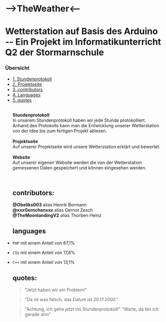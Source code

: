 # -->TheWeather<--

<h1>Wetterstation auf Basis des Arduino -- Ein Projekt im Informatikunterricht Q2 der Stormarnschule</h1>

<h3> Übersicht </h3>
<ul style="list-stlye-type:none">
<li><a href="Stundenprotokoll Wetterstation.md">1. Stundenprotokoll</a></h2></li>
<li><a href="Projektseite Wetterstation.md">2. Projektseite</a></h2></li>
<li><a href="#contributors">3. contributors</a></h2></li>
<li><a href="#languages">4. Languages</a></h2></li>
<li><a href="#quotes">5. quotes</a></h2></li><br>

<p><b>Stundenprotokoll</b><br>
  In unserem Stundenprotokoll haben wir jede Stunde protokolliert. Anhand des Protokolls kann man die Entwicklung unserer Wetterstation von der Idee bis zum fertigen Projekt ablesen.<br><br>
<b>Projektseite</b><br>
  Auf unserer Projektseite wird unsere Wetterstation erklärt und bewertet.<br><br>
<b>Website</b><br>
  Auf unserer eigenen Website werden die von der Wetterstation gemessenen Daten gespeichert und können eingesehen werden.</p><br>

<h2 id="contributors">contributors:</h2>
<b>@Obeliks003</b> alias Henrik Bormann<br>
<b>@xxxGernchenxxx</b> alias Gernot Zesch<br>
<b>@TheMoonlandingV2</b> alias Thorben Heinz<br>

<h2 id="languages">languages</h2>

<li>
  
``PHP`` mit einem Anteil von 67,1%</li>
<li>
  
``CSS`` mit einem Anteil von 17,8%</li>
<li>
  
``C++`` mit einem Anteil von 13,1%</li>

<h2 id="quotes">quotes:</h2>

>"Jetzt haben wir ein Problem!"

>"Da ist was falsch, das Datum ist 20.17.2000."

>"Achtung, ich gehe jetzt ins Stundenprotokoll!"   "Warte, da bin ich gerade drin"
